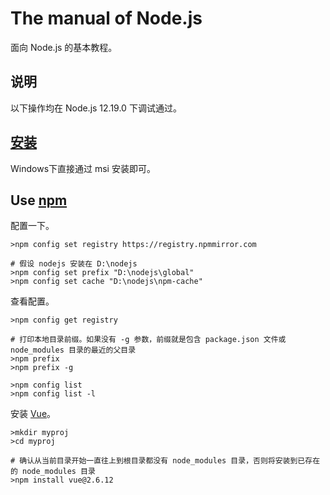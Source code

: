 # The manual of Node.js

面向 Node.js 的基本教程。

## 说明

以下操作均在 Node.js 12.19.0 下调试通过。

## [安装](https://nodejs.org/en/)

Windows下直接通过 msi 安装即可。

## Use [npm](https://www.npmjs.com)

配置一下。

```
>npm config set registry https://registry.npmmirror.com

# 假设 nodejs 安装在 D:\nodejs
>npm config set prefix "D:\nodejs\global"
>npm config set cache "D:\nodejs\npm-cache"
```

查看配置。

```
>npm config get registry

# 打印本地目录前缀。如果没有 -g 参数，前缀就是包含 package.json 文件或 node_modules 目录的最近的父目录
>npm prefix
>npm prefix -g

>npm config list
>npm config list -l
```

安装 [Vue](https://www.npmjs.com/package/vue)。

```
>mkdir myproj
>cd myproj

# 确认从当前目录开始一直往上到根目录都没有 node_modules 目录，否则将安装到已存在的 node_modules 目录
>npm install vue@2.6.12
```
